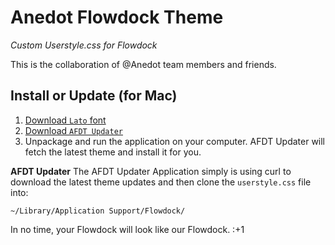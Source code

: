 # Anedot Flowdock Theme
*Custom Userstyle.css for Flowdock*

This is the collaboration of @Anedot team members and friends.

## Install or Update (for Mac)

1. [Download `Lato` font](http://www.fontsquirrel.com/fonts/download/lato "Download `Lato` font")
2. [Download `AFDT Updater`](https://raw.githubusercontent.com/anedot/flowdock-theme/paultwo/updates/AFDT-Updator.zip "Download `AFDT Updater`")
3. Unpackage and run the application on your computer. AFDT Updater will fetch the latest theme and install it for you.

**AFDT Updater**
The AFDT Updater Application simply is using curl to download the latest theme updates and then clone the `userstyle.css` file into:

`~/Library/Application Support/Flowdock/`

In no time, your Flowdock will look like our Flowdock. :+1
